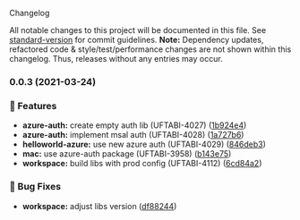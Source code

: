  Changelog

All notable changes to this project will be documented in this file. See [standard-version](https://github.com/conventional-changelog/standard-version) for commit guidelines.
**Note:** Dependency updates, refactored code & style/test/performance changes are not shown within this changelog. Thus, releases without any entries may occur.

### 0.0.3 (2021-03-24)


### 🎸 Features

* **azure-auth:** create empty auth lib (UFTABI-4027) ([1b924e4](///commit/1b924e453b5961a63dd8b336c8b7b805285c594a))
* **azure-auth:** implement msal auth (UFTABI-4028) ([1a727b6](///commit/1a727b618470fa44c6fa4336458e7f4097f6d26c))
* **helloworld-azure:** use new azure auth (UFTABI-4029) ([846deb3](///commit/846deb3eb15078fb3eaa9aba74dcee23af157244))
* **mac:** use azure-auth package (UFTABI-3958) ([b143e75](///commit/b143e755bd3693c96199ff9aafbd702d85f6c6b5))
* **workspace:** build libs with prod config (UFTABI-4112) ([6cd84a2](///commit/6cd84a2b3f3b5fe695d93c28e6cf5eb69bf6c205))


### 🐛 Bug Fixes

* **workspace:** adjust libs version ([df88244](///commit/df88244a1a49ef9d4eef59a2e6b2e5cd5e2de976))
